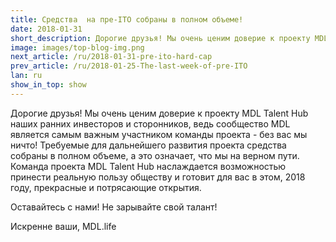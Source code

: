 ```yaml
---
title: Средства  на пре-ITO собраны в полном объеме!
date: 2018-01-31
short_description: Дорогие друзья! Мы очень ценим доверие к проекту MDL Talent Hub наших ранних инвесторов и сторонников
image: images/top-blog-img.png
next_article: /ru/2018-01-31-pre-ito-hard-cap
prev_article: /ru/2018-01-25-The-last-week-of-pre-ITO
lan: ru
show_in_top: show
---
```


Дорогие друзья! Мы очень ценим доверие к проекту MDL Talent Hub наших ранних инвесторов и сторонников, ведь сообщество MDL является самым важным участником команды проекта - без вас мы ничто! Требуемые для дальнейшего развития проекта средства собраны в полном объеме, а это означает, что мы на верном пути. Команда проекта MDL Talent Hub наслаждается возможностью принести реальную пользу обществу и готовит для вас в этом, 2018 году, прекрасные и потрясающие открытия. 

Оставайтесь с нами! Не зарывайте свой талант!

Искренне ваши,
MDL.life
